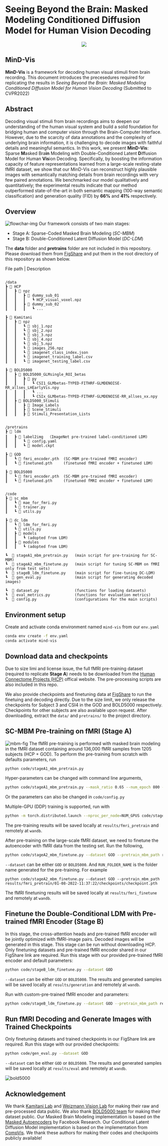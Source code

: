# Seeing Beyond the Brain: Masked Modeling Conditioned Diffusion Model for Human Vision Decoding
<p align="center">
<img src=assets/first_fig.png />
</p>

## MinD-Vis
**MinD-Vis** is a framework for decoding human visual stimuli from brain recording.
This document introduces the precesedures required for replicating the results in *Seeing Beyond the Brain: Masked Modeling Conditioned Diffusion Model for Human Vision Decoding* (Submitted to CVPR2022)

## Abstract
Decoding visual stimuli from brain recordings aims to deepen our understanding of the human visual system and build a solid foundation for bridging human and computer vision through the Brain-Computer Interface. However, due to the scarcity of data annotations and the complexity of underlying brain information, it is challenging to decode images with faithful details and meaningful semantics. In this work, we present **MinD-Vis**: Sparse **M**asked Bra**in** Modeling with Double-Conditioned Latent **D**iffusion Model for Human **Vis**ion Decoding. Specifically, by boosting the information capacity of feature representations learned from a large-scale resting-state fMRI dataset, we show that our MinD-Vis can reconstruct highly plausible images with semantically matching details from brain recordings with very few paired annotations. We benchmarked our model qualitatively and quantitatively; the experimental results indicate that our method outperformed state-of-the-art in both semantic mapping (100-way semantic classification) and generation quality (FID) by **66%** and **41%** respectively. 


## Overview
![flowchar-img](assets/flowchart_r.png)
Our framework consists of two main stages:
- Stage A: Sparse-Coded Masked Brain Modeling (*SC-MBM*)
- Stage B: Double-Conditioned Latent Diffusion Model (*DC-LDM*)

The **data** folder and **pretrains** folder are not included in this repository. 
Please download them from [FigShare](https://figshare.com/s/94cd778e6afafb00946e) and put them in the root directory of this repository as shown below.

File path | Description
```

/data
┣ 📂 HCP
┃   ┣ 📂 npz
┃   ┃   ┣ 📂 dummy_sub_01
┃   ┃   ┃   ┗ HCP_visual_voxel.npz
┃   ┃   ┣ 📂 dummy_sub_02
┃   ┃   ┃   ┗ ...

┣ 📂 Kamitani
┃   ┣ 📂 npz
┃   ┃   ┗ 📜 sbj_1.npz
┃   ┃   ┗ 📜 sbj_2.npz
┃   ┃   ┗ 📜 sbj_3.npz
┃   ┃   ┗ 📜 sbj_4.npz
┃   ┃   ┗ 📜 sbj_5.npz
┃   ┃   ┗ 📜 images_256.npz
┃   ┃   ┗ 📜 imagenet_class_index.json
┃   ┃   ┗ 📜 imagenet_training_label.csv
┃   ┃   ┗ 📜 imagenet_testing_label.csv

┣ 📂 BOLD5000
┃   ┣ 📂 BOLD5000_GLMsingle_ROI_betas
┃   ┃   ┣ 📂 py
┃   ┃   ┃   ┗ CSI1_GLMbetas-TYPED-FITHRF-GLMDENOISE-RR_allses_LHEarlyVis.npy
┃   ┃   ┃   ┗ ...
┃   ┃   ┃   ┗ CSIx_GLMbetas-TYPED-FITHRF-GLMDENOISE-RR_allses_xx.npy
┃   ┣ 📂 BOLD5000_Stimuli
┃   ┃   ┣ 📂 Image_Labels
┃   ┃   ┣ 📂 Scene_Stimuli
┃   ┃   ┣ 📂 Stimuli_Presentation_Lists


/pretrains
┣ 📂 ldm
┃   ┣ 📂 label2img  （ImageNet pre-trained label-conditioned LDM)
┃   ┃   ┗ 📜 config.yaml
┃   ┃   ┗ 📜 model.ckpt

┣ 📂 GOD  
┃   ┗ 📜 fmri_encoder.pth  (SC-MBM pre-trained fMRI encoder)
┃   ┗ 📜 finetuned.pth     (finetuned fMRI encoder + finetuned LDM)

┣ 📂 BOLD5000
┃   ┗ 📜 fmri_encoder.pth  (SC-MBM pre-trained fMRI encoder)
┃   ┗ 📜 finetuned.pth     (finetuned fMRI encoder + finetuned LDM)


/code
┣ 📂 sc_mbm
┃   ┗ 📜 mae_for_fmri.py
┃   ┗ 📜 trainer.py
┃   ┗ 📜 utils.py

┣ 📂 dc_ldm
┃   ┗ 📜 ldm_for_fmri.py
┃   ┗ 📜 utils.py
┃   ┣ 📂 models
┃   ┃   ┗ (adopted from LDM)
┃   ┣ 📂 modules
┃   ┃   ┗ (adopted from LDM)

┗  📜 stageA1_mbm_pretrain.py   (main script for pre-training for SC-MBM)
┗  📜 stageA2_mbm_finetune.py   (main script for tuning SC-MBM on fMRI only from test sets)
┗  📜 stageB_ldm_finetune.py    (main script for fine-tuning DC-LDM)
┗  📜 gen_eval.py               (main script for generating decoded images)

┗  📜 dataset.py                (functions for loading datasets)
┗  📜 eval_metrics.py           (functions for evaluation metrics)
┗  📜 config.py                 (configurations for the main scripts)

```


## Environment setup
Create and activate conda environment named ```mind-vis``` from our ```env.yaml```
```sh
conda env create -f env.yaml
conda activate mind-vis
```

## Download data and checkpoints
Due to size limi and license issue, the full fMRI pre-training dataset (required to replicate **Stage A**) needs to be downloaded from the [Human Connectome Projects (HCP)](https://db.humanconnectome.org/data/projects/HCP_1200) offical website. The pre-processing scripts are also included in this repo. 

We also provide checkpoints and finetuning data at [FigShare](https://figshare.com/s/94cd778e6afafb00946e) to run the finetuing and decoding directly. Due to the size limit, we only release the checkpoints for Subject 3 and CSI4 in the GOD and BOLD5000 respectively. Checkpoints for other subjects are also available upon request. After downloading, extract the ```data/``` and ```pretrains/``` to the project directory. 


## SC-MBM Pre-training on fMRI (Stage A)
![mbm-fig](assets/mbm_mask.png)
The fMRI pre-training is performed with masked brain modeling in the fMRI dataset containing around 136,000 fMRI samples from 1205 subjects (HCP + GOD). To perform the pre-training from scratch with defaults parameters, run 
```sh
python code/stageA1_mbm_pretrain.py
``` 

Hyper-parameters can be changed with command line arguments,
```sh
python code/stageA1_mbm_pretrain.py --mask_ratio 0.65 --num_epoch 800 --batch_size 200
```

Or the parameters can also be changed in ```code/config.py```

Multiple-GPU (DDP) training is supported, run with 
```sh
python -m torch.distributed.launch --nproc_per_node=NUM_GPUS code/stageA1_mbm_pretrain.py
```

The pre-training results will be saved locally at ```results/fmri_pretrain``` and remotely at ```wandb```. 

After pre-training on the large-scale fMRI dataset, we need to finetune the autoencoder with fMRI data from the testing set. Run the following, 
```sh
python code/stageA2_mbm_finetune.py --dataset GOD --pretrain_mbm_path results/fmri_pretrain/RUN_FOLDER_NAME/checkpoints/checkpoint.pth
```

```--dataset``` can be either ```GOD``` or ```BOLD5000```. And ```RUN_FOLDER_NAME``` is the folder name generated for the pre-training. For example
```
python code/stageA2_mbm_finetune.py --dataset GOD --pretrain_mbm_path results/fmri_pretrain/01-08-2022-11:37:22/checkpoints/checkpoint.pth
```

The fMRI finetuning results will be saved locally at ```results/fmri_finetune``` and remotely at ```wandb```. 



## Finetune the Double-Conditional LDM with Pre-trained fMRI Encoder (Stage B)
In this stage, the cross-attention heads and pre-trained fMRI encoder will be jointly optimized with fMRI-image pairs. Decoded images will be generated in this stage. This stage can be run without downloading HCP. Only finetuning datasets and pre-trained fMRI encoder shared in our FigShare link are required. Run this stage with our provided pre-trained fMRI encoder and default parameters:
```sh
python code/stageB_ldm_finetune.py --dataset GOD
```
```--dataset``` can be either ```GOD``` or ```BOLD5000```. The results and generated samples will be saved locally at ```results/generation``` and remotely at ```wandb```.

Run with custom-pre-trained fMRI encoder and parameters:
```sh
python code/stageB_ldm_finetune.py --dataset GOD --pretrain_mbm_path results/fmri_fintune/RUN_FOLDER_NAME/checkpoints/checkpoint.pth --num_epoch 500 --batch_size 5
```


## Run fMRI Decoding and Generate Images with Trained Checkpoints
Only finetuning datasets and trained checkpoints in our FigShare link are required. Run this stage with our provided checkpoints:
```sh
python code/gen_eval.py --dataset GOD
```

```--dataset``` can be either ```GOD``` or ```BOLD5000```. The results and generated samples will be saved locally at ```results/eval``` and remotely at ```wandb```.

![bold5000](assets/bold5000.png)

## Acknowledgement
We thank [Kamitani Lab](https://github.com/KamitaniLab) and [
Weizmann Vision Lab](https://github.com/WeizmannVision) for making their raw and pre-processed data public. We also thank [BOLD5000 team](https://bold5000-dataset.github.io/website/) for making their dataset public. Our Masked Brain Modeling implementation is based on the [Masked Autoencoders](https://github.com/facebookresearch/mae) by Facebook Research. Our Conditional Latent Diffusion Model implementation is based on the implementation from [CompVis](https://github.com/CompVis/latent-diffusion). We thank these authors for making their codes and checkpoints publicly available!
